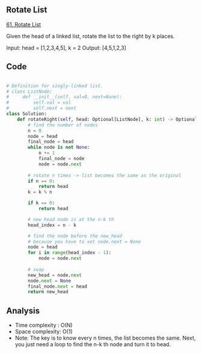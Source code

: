 ## Rotate List

[61. Rotate List](https://leetcode.com/problems/rotate-list/)

Given the head of a linked list, rotate the list to the right by k places.

Input: head = [1,2,3,4,5], k = 2
Output: [4,5,1,2,3]


## Code
```python

# Definition for singly-linked list.
# class ListNode:
#     def __init__(self, val=0, next=None):
#         self.val = val
#         self.next = next
class Solution:
    def rotateRight(self, head: Optional[ListNode], k: int) -> Optional[ListNode]:
        # find the number of nodes
        n = 0
        node = head
        final_node = head
        while node is not None:
            n += 1
            final_node = node
            node = node.next
        
        # rotate n times -> list becomes the same as the original
        if n == 0:
            return head
        k = k % n

        if k == 0:
            return head

        # new head node is at the n-k th
        head_index = n - k

        # find the node before the new_head
        # because you have to set node.next = None
        node = head
        for i in range(head_index - 1):
            node = node.next
        
        # swap
        new_head = node.next
        node.next = None
        final_node.next = head
        return new_head
```

## Analysis
- Time complexity : O(N)
- Space complexity: O(1)
- Note: The key is to know every n times, the list becomes the same. Next, you just need a loop to find the n-k th node and turn it to head.